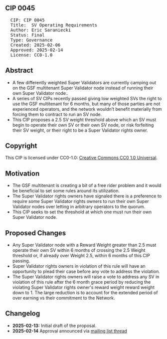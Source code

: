 ## CIP 0045

<pre>
  CIP: CIP 0045
  Title:  SV Operating Requirements
  Author: Eric Saraniecki
  Status: Final 
  Type: Governance 
  Created: 2025-02-06
  Approved: 2025-02-14
  License: CC0-1.0
</pre>

## Abstract

* A few differently weighted Super Validators are currently camping out on the GSF multitenant Super Validator node instead of running their own Super Validator node..
* A series of SV CIPs recently passed giving low weighted SVs the right to use the GSF multitenant for 6 months, but many of those parties are not experienced operators, and the network wouldn’t benefit materially from forcing them to contract to run an SV node.
* This CIP proposes a 2.5 SV weight threshold above which an SV must begin to operate their own SV or their own SV node, or risk forfeiting their SV weight, or their right to be a Super Validator rights owner.

## Copyright

This CIP is licensed under CC0-1.0: [Creative Commons CC0 1.0 Universal](https://creativecommons.org/publicdomain/zero/1.0/).

## Motivation

* The GSF multitenant is creating a bit of a free rider problem and it would be beneficial to set some rules around its utilization.
* The Super Validator rights owners have signaled there is a preference to require some Super Validator rights owners to run their own Super Validator nodes over letting in arbitrary operators to the quorum.
* This CIP seeks to set the threshold at which one must run their own Super Validator node.

## Proposed Changes 

* Any Super Validator node with a Reward Weight greater than 2.5 must operate their own SV within 6 months of crossing the 2.5 Weight threshold or, if already over Weight 2.5, within 6 months of this CIP passing.
* Super Validator rights owners in violation of this rule will have an opportunity to plead their case before any vote to address the violation.
* The Super Validator rights owners will raise a vote to address any SV in violation of this rule after the 6 month grace period by reducing the violating Super Validator rights owner's reward weight reward weight down to 1. The large reduction is to account for the extended period of over earning vs their commitment to the Network.

## Changelog

* **2025-02-13:** Initial draft of the proposal.
* **2025-02-14** Approval announced via [mailing list thread](https://lists.sync.global/g/cip-announce/topic/cip_0045_sv_operating/111253114)
